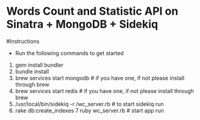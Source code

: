 Words Count and Statistic API on Sinatra + MongoDB + Sidekiq
===========================================================

#Instructions

- Run the following commands to get started

1) gem install bundler
2) bundle install
3) brew services start mongodb              # if you have one, if not please install through brew
4) brew services start redis                # if you have one, if not please install through brew
5) /usr/local/bin/sidekiq -r /wc_server.rb  # to start sidekiq run  
6) rake db:create_indexes
7  ruby wc_server.rb                        # start app run 
